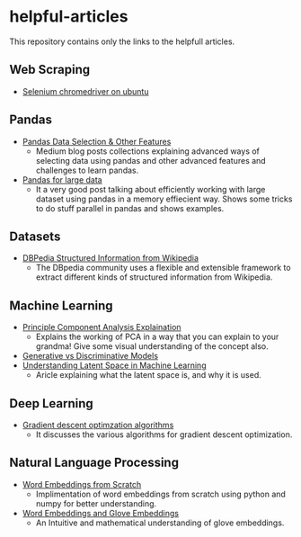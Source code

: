 # helpful-articles
This repository contains only the links to the helpfull articles.

## Web Scraping
- [Selenium chromedriver on ubuntu](https://christopher.su/2015/selenium-chromedriver-ubuntu/)


## Pandas
- [Pandas Data Selection & Other Features](https://medium.com/dunder-data)
	- Medium blog posts collections explaining advanced ways of selecting data using pandas and other advanced features and challenges to learn pandas.
- [Pandas for large data](http://queirozf.com/entries/pandas-for-large-data)
	- It a very good post talking about efficiently working with large dataset using pandas in a memory effiecient way. Shows some tricks to do stuff parallel in pandas and shows examples.

## Datasets
- [DBPedia Structured Information from Wikipedia](https://wiki.dbpedia.org/develop/getting-started)
	- The DBpedia community uses a flexible and extensible framework to extract different kinds of structured information from Wikipedia.


## Machine Learning
- [Principle Component Analysis Explaination](https://ruder.io/optimizing-gradient-descent/)
	- Explains the working of PCA in a way that you can explain to your grandma! Give some visual understanding of the concept also.
- [Generative vs Discriminative Models](https://stackoverflow.com/questions/879432/what-is-the-difference-between-a-generative-and-a-discriminative-algorithm)
- [Understanding Latent Space in Machine Learning](https://towardsdatascience.com/understanding-latent-space-in-machine-learning-de5a7c687d8d)
	- Aricle explaining what the latent space is, and why it is used.

## Deep Learning
- [Gradient descent optimzation algorithms](https://ruder.io/optimizing-gradient-descent/)
	- It discusses the various algorithms for gradient descent optimization.

## Natural Language Processing
- [Word Embeddings from Scratch](https://towardsdatascience.com/word2vec-from-scratch-with-numpy-8786ddd49e72)
	- Implimentation of word embeddings from scratch using python and numpy for better understanding.
- [Word Embeddings and Glove Embeddings](https://medium.com/@jonathan_hui/nlp-word-embedding-glove-5e7f523999f6)
	- An Intuitive and mathematical understanding of glove embeddings.
